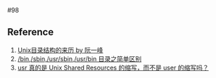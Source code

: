 #98 
## Reference

1. [Unix目录结构的来历 by 阮一峰](http://www.ruanyifeng.com/blog/2012/02/a_history_of_unix_directory_structure.html)
1. [/bin,/sbin,/usr/sbin,/usr/bin 目录之简单区别](http://blog.csdn.net/kkdelta/article/details/7708250)
1. [usr 真的是 Unix Shared Resources 的缩写，而不是 user 的缩写吗？](https://www.v2ex.com/t/236542)